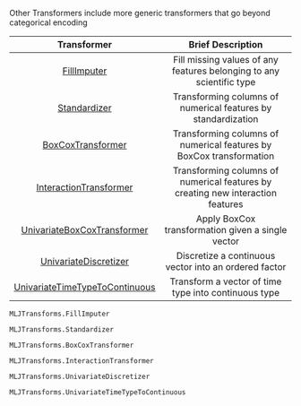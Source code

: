 Other Transformers include more generic transformers that go beyond categorical encoding

| Transformer | Brief Description | 
|:----------:|:----------:|
| [FillImputer](@ref) | Fill missing values of any features belonging to any scientific type | 
| [Standardizer](@ref) | Transforming columns of numerical features by standardization | 
| [BoxCoxTransformer](@ref) | Transforming columns of numerical features by BoxCox transformation | 
| [InteractionTransformer](@ref) | Transforming columns of numerical features by creating new interaction features |
| [UnivariateBoxCoxTransformer](@ref) | Apply BoxCox transformation given a single vector | 
| [UnivariateDiscretizer](@ref) | Discretize a continuous vector into an ordered factor | 
| [UnivariateTimeTypeToContinuous](@ref) | Transform a vector of time type into continuous type | 

```@docs
MLJTransforms.FillImputer
```

```@docs
MLJTransforms.Standardizer
```

```@docs
MLJTransforms.BoxCoxTransformer
```

```@docs
MLJTransforms.InteractionTransformer
```


```@docs
MLJTransforms.UnivariateDiscretizer
```

```@docs
MLJTransforms.UnivariateTimeTypeToContinuous
```
